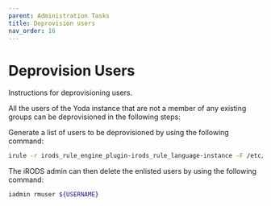 ```yaml
---
parent: Administration Tasks
title: Deprovision users
nav_order: 16
---
```

# Deprovision Users
Instructions for deprovisioning users.

All the users of the Yoda instance that are not a member of any existing groups can be deprovisioned in the following steps:

Generate a list of users to be deprovisioned by using the following command:
```bash
irule -r irods_rule_engine_plugin-irods_rule_language-instance -F /etc/irods/yoda-ruleset/tools/deprovision-users.r
```
The iRODS admin can then delete the enlisted users by using the following command:
```bash
iadmin rmuser ${USERNAME}
```
